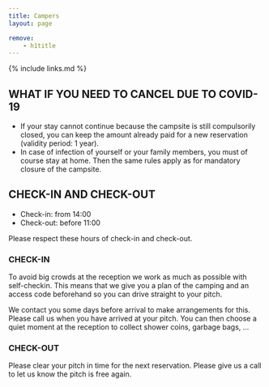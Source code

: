 ```yaml
---
title: Campers
layout: page

remove:
    - h1title
---
```


{% include links.md %}


## WHAT IF YOU NEED TO CANCEL DUE TO COVID-19

* If your stay cannot continue because the campsite is still compulsorily closed, you can keep the amount already paid for a new reservation (validity period: 1 year).
* In case of infection of yourself or your family members, you must of course stay at home. Then the same rules apply as for mandatory closure of the campsite.

<!--
## PUBLIC HEALTH PASSENGER LOCATOR FORM

Since 1 August 2020, our foreign guests must register 48 hours before arrival in Belgium via the so-called [PUBLIC HEALTH PASSENGER LOCATOR FORM](https://travel.info-coronavirus.be/public-health-passenger-locator-form). Please arrange this before your arrival.
-->

## CHECK-IN AND CHECK-OUT

* Check-in: from 14:00
* Check-out: before 11:00

Please respect these hours of check-in and check-out.

### CHECK-IN

To avoid big crowds at the reception we work as much as possible with self-checkin.
This means that we give you a plan of the camping and an access code beforehand so
you can drive straight to your pitch.

We contact you some days before arrival to make arrangements for this.
Please call us when you have arrived at your pitch. You can then choose a quiet moment
at the reception to collect shower coins, garbage bags, ...

### CHECK-OUT

Please clear your pitch in time for the next reservation.
Please give us a call to let us know the pitch is free again.


